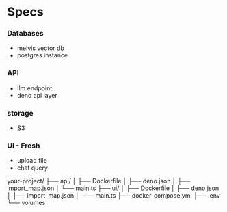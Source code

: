 # Specs

### Databases
- melvis vector db
- postgres instance

### API
- llm endpoint
- deno api layer

### storage
- S3 

### UI - Fresh
- upload file
- chat query


your-project/
├── api/
│   ├── Dockerfile
│   ├── deno.json
│   ├── import_map.json
│   └── main.ts
├── ui/
│   ├── Dockerfile
│   ├── deno.json
│   ├── import_map.json
│   └── main.ts
├── docker-compose.yml
├── .env
└── volumes